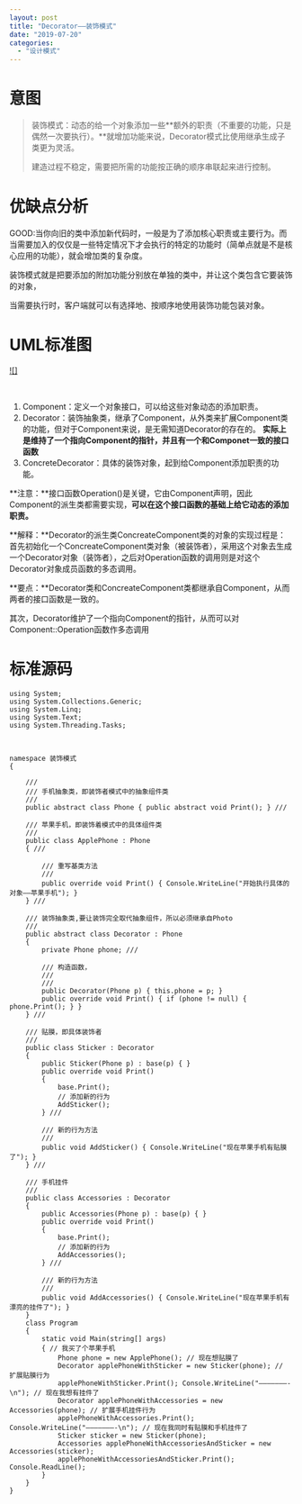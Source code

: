 ```yaml
---
layout: post
title: "Decorator——装饰模式"
date: "2019-07-20"
categories: 
  - "设计模式"
---
```


# 意图

> 装饰模式：动态的给一个对象添加一些**额外的职责（不重要的功能，只是偶然一次要执行）。**就增加功能来说，Decorator模式比使用继承生成子类更为灵活。
> 
> 建造过程不稳定，需要把所需的功能按正确的顺序串联起来进行控制。

# 优缺点分析

GOOD:当你向旧的类中添加新代码时，一般是为了添加核心职责或主要行为。而当需要加入的仅仅是一些特定情况下才会执行的特定的功能时（简单点就是不是核心应用的功能），就会增加类的复杂度。

装饰模式就是把要添加的附加功能分别放在单独的类中，并让这个类包含它要装饰的对象，

当需要执行时，客户端就可以有选择地、按顺序地使用装饰功能包装对象。

# UML标准图

[![]](http://127.0.0.1/?attachment_id=4025)

 

1. Component：定义一个对象接口，可以给这些对象动态的添加职责。
2. Decorator：装饰抽象类，继承了Component，从外类来扩展Component类的功能，但对于Component来说，是无需知道Decorator的存在的。 **实际上是维持了一个指向Component的指针，并且有一个和Componet一致的接口函数**
3. ConcreteDecorator：具体的装饰对象，起到给Component添加职责的功能。

**注意：**接口函数Operation()是关键，它由Component声明，因此Component的派生类都需要实现，**可以在这个接口函数的基础上给它动态的添加职责。**

**解释：**Decorator的派生类ConcreateComponent类的对象的实现过程是：首先初始化一个ConcreateComponent类对象（被装饰者），采用这个对象去生成一个Decorator对象（装饰者），之后对Operation函数的调用则是对这个Decorator对象成员函数的多态调用。

**要点：**Decorator类和ConcreateComponent类都继承自Component，从而两者的接口函数是一致的。

其次，Decorator维护了一个指向Component的指针，从而可以对Component::Operation函数作多态调用

# 标准源码

```
using System;
using System.Collections.Generic;
using System.Linq;
using System.Text;
using System.Threading.Tasks;



namespace 装饰模式
{

    ///
    /// 手机抽象类，即装饰者模式中的抽象组件类
    ///
    public abstract class Phone { public abstract void Print(); } ///

    /// 苹果手机，即装饰着模式中的具体组件类
    ///
    public class ApplePhone : Phone
    { ///

        /// 重写基类方法
        ///
        public override void Print() { Console.WriteLine("开始执行具体的对象——苹果手机"); }
    } ///

    /// 装饰抽象类,要让装饰完全取代抽象组件，所以必须继承自Photo
    ///
    public abstract class Decorator : Phone
    {
        private Phone phone; ///

        /// 构造函数，
        ///
        /// 
        public Decorator(Phone p) { this.phone = p; }
        public override void Print() { if (phone != null) { phone.Print(); } }
    } ///

    /// 贴膜，即具体装饰者
    ///
    public class Sticker : Decorator
    {
        public Sticker(Phone p) : base(p) { }
        public override void Print()
        {
            base.Print(); 
            // 添加新的行为
            AddSticker();
        } ///

        /// 新的行为方法
        ///
        public void AddSticker() { Console.WriteLine("现在苹果手机有贴膜了"); }
    } ///

    /// 手机挂件
    ///
    public class Accessories : Decorator
    {
        public Accessories(Phone p) : base(p) { }
        public override void Print()
        {
            base.Print(); 
            // 添加新的行为 
            AddAccessories();
        } ///

        /// 新的行为方法
        ///
        public void AddAccessories() { Console.WriteLine("现在苹果手机有漂亮的挂件了"); }
    }
    class Program
    {
        static void Main(string[] args)
        { // 我买了个苹果手机
            Phone phone = new ApplePhone(); // 现在想贴膜了
            Decorator applePhoneWithSticker = new Sticker(phone); // 扩展贴膜行为
            applePhoneWithSticker.Print(); Console.WriteLine("———————-\n"); // 现在我想有挂件了 
            Decorator applePhoneWithAccessories = new Accessories(phone); // 扩展手机挂件行为 
            applePhoneWithAccessories.Print(); Console.WriteLine("———————-\n"); // 现在我同时有贴膜和手机挂件了 
            Sticker sticker = new Sticker(phone);
            Accessories applePhoneWithAccessoriesAndSticker = new Accessories(sticker);
            applePhoneWithAccessoriesAndSticker.Print(); Console.ReadLine();
        }
    }
}

```
